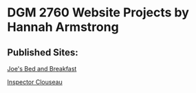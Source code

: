 # DGM 2760 Website Projects by Hannah Armstrong

## Published Sites:

[Joe's Bed and Breakfast]("https://dgm2760hannah-a.netlify.app/01-joesbed/index.html")

[Inspector Clouseau]("https://dgm2760hannah-a.netlify.app/02-inspectorclousea/index.html")